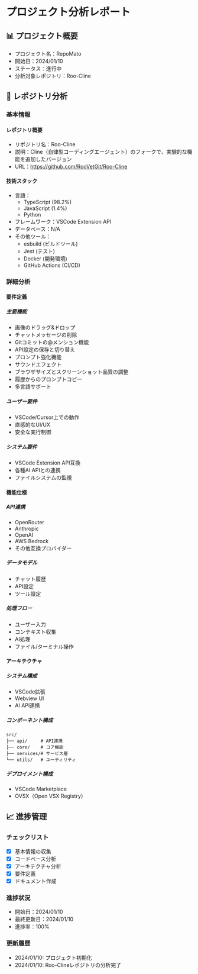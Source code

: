 # プロジェクト分析レポート

## 📊 プロジェクト概要
- プロジェクト名：RepoMato
- 開始日：2024/01/10
- ステータス：進行中
- 分析対象レポジトリ：Roo-Cline

## 📝 レポジトリ分析
### 基本情報
#### レポジトリ概要
- リポジトリ名：Roo-Cline
- 説明：Cline（自律型コーディングエージェント）のフォークで、実験的な機能を追加したバージョン
- URL：https://github.com/RooVetGit/Roo-Cline

#### 技術スタック
- 言語：
  - TypeScript (98.2%)
  - JavaScript (1.4%)
  - Python
- フレームワーク：VSCode Extension API
- データベース：N/A
- その他ツール：
  - esbuild (ビルドツール)
  - Jest (テスト)
  - Docker (開発環境)
  - GitHub Actions (CI/CD)

### 詳細分析
#### 要件定義
##### 主要機能
- 画像のドラッグ&ドロップ
- チャットメッセージの削除
- Gitコミットの@メンション機能
- API設定の保存と切り替え
- プロンプト強化機能
- サウンドエフェクト
- ブラウザサイズとスクリーンショット品質の調整
- 履歴からのプロンプトコピー
- 多言語サポート

##### ユーザー要件
- VSCode/Cursor上での動作
- 直感的なUI/UX
- 安全な実行制御

##### システム要件
- VSCode Extension API互換
- 各種AI APIとの連携
- ファイルシステムの監視

#### 機能仕様
##### API連携
- OpenRouter
- Anthropic
- OpenAI
- AWS Bedrock
- その他互換プロバイダー

##### データモデル
- チャット履歴
- API設定
- ツール設定

##### 処理フロー
- ユーザー入力
- コンテキスト収集
- AI処理
- ファイル/ターミナル操作

#### アーキテクチャ
##### システム構成
- VSCode拡張
- Webview UI
- AI API連携

##### コンポーネント構成
```
src/
├── api/     # API連携
├── core/    # コア機能
├── services/# サービス層
└── utils/   # ユーティリティ
```

##### デプロイメント構成
- VSCode Marketplace
- OVSX（Open VSX Registry）

## 📈 進捗管理
### チェックリスト
- [x] 基本情報の収集
- [x] コードベース分析
- [x] アーキテクチャ分析
- [x] 要件定義
- [x] ドキュメント作成

### 進捗状況
- 開始日：2024/01/10
- 最終更新日：2024/01/10
- 進捗率：100%

### 更新履歴
- 2024/01/10: プロジェクト初期化
- 2024/01/10: Roo-Clineレポジトリの分析完了 